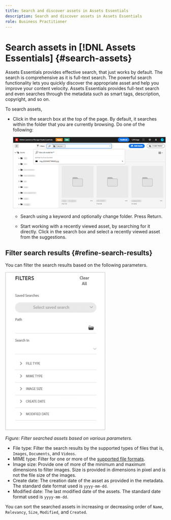 ```yaml
---
title: Search and discover assets in Assets Essentials
description: Search and discover assets in Assets Essentials
role: Business Practitioner
---
```


# Search assets in [!DNL Assets Essentials] {#search-assets}

Assets Essentials provides effective search, that just works by default. The search is comprehensive as it is full-text search. The powerful search functionality lets you quickly discover the appropriate asset and help you improve your content velocity. Assets Essentials provides full-text search and even searches through the metadata such as smart tags, description, copyright, and so on.

To search assets, 

* Click in the search box at the top of the page. By default, it searches within the folder that you are currently browsing. Do one of the following:

  ![search box](assets/search-box.png)

  * Search using a keyword and optionally change folder. Press Return.

  * Start working with a recently viewed asset, by searching for it directly. Click in the search box and select a recently viewed asset from the suggestions. 

## Filter search results {#refine-search-results}

You can filter the search results based on the following parameters.

![Search filters](assets/filters1.png)

*Figure: Filter searched assets based on various parameters.*

* File type: Filter the search results by the supported types of files that is, `Images`, `Documents`, and `Videos`.
* MIME type: Filter for one or more of the [supported file formats](/help/get-started.md#supported-files).
* Image size: Provide one of more of the minimum and maximum dimensions to filter images. Size is provided in dimensions in pixel and is not the file size of the images.
* Create date: The creation date of the asset as provided in the metadata. The standard date format used is `yyyy-mm-dd`.
* Modified date: The last modified date of the assets. The standard date format used is `yyyy-mm-dd`.

You can sort the searched assets in increasing or decreasing order of `Name`, `Relevancy`, `Size`, `Modified`, and `Created`.

<!--
## Saved searches {#saved-search}

-->
